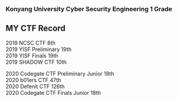 ### Konyang University Cyber Security Engineering 1 Grade  

## MY CTF Record  
2019 NCSC CTF 8th  
2019 YISF Preliminary 19th  
2019 YISF Finals 19th  
2019 SHADOW CTF 10th  
  
2020 Codegate CTF Preliminary Junior 18th  
2020 b01ers CTF 47th  
2020 Defenit CTF 126th  
2020 Codegate CTF Finals Junior 18th  
